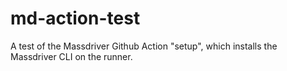 # md-action-test

A test of the Massdriver Github Action "setup", which installs the Massdriver CLI on the runner.
